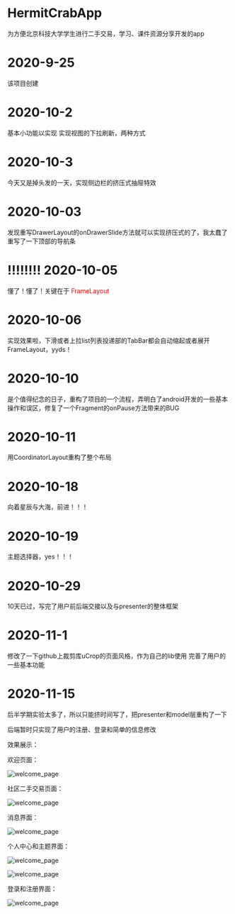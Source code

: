# HermitCrabApp
为方便北京科技大学学生进行二手交易，学习、课件资源分享开发的app

# 2020-9-25
该项目创建

# 2020-10-2
基本小功能以实现
实现视图的下拉刷新，两种方式

# 2020-10-3
今天又是掉头发的一天，实现侧边栏的挤压式抽屉特效

# 2020-10-03
发现重写DrawerLayout的onDrawerSlide方法就可以实现挤压式的了，我太蠢了
重写了一下顶部的导航条


# !!!!!!!! 2020-10-05

懂了！懂了！关键在于 <font color=red>FrameLayout</font>

# 2020-10-06
实现效果啦，下滑或者上拉list列表投递部的TabBar都会自动缩起或者展开
FrameLayout，yyds！

# 2020-10-10
是个值得纪念的日子，重构了项目的一个流程，弄明白了android开发的一些基本操作和误区，修复了一个Fragment的onPause方法带来的BUG

# 2020-10-11
用CoordinatorLayout重构了整个布局

# 2020-10-18
向着星辰与大海，前进！！！

# 2020-10-19
主题选择器，yes！！！

# 2020-10-29
10天已过，写完了用户前后端交接以及与presenter的整体框架

# 2020-11-1
修改了一下github上裁剪库uCrop的页面风格，作为自己的lib使用
完善了用户的一些基本功能

# 2020-11-15
后半学期实验太多了，所以只能挤时间写了，把presenter和model层重构了一下



后端暂时只实现了用户的注册、登录和简单的信息修改



效果展示：

欢迎页面：

![welcome_page](https://github.com/Kish29/HermitCrabApp/images/welcome_page.jpg)

社区二手交易页面：

![welcome_page](https://github.com/Kish29/HermitCrabApp/images/community_page.jpg)

消息界面：

![welcome_page](https://github.com/Kish29/HermitCrabApp/images/chat_page.jpg)

个人中心和主题界面：

![welcome_page](https://github.com/Kish29/HermitCrabApp/images/personal_page.jpg)

![welcome_page](https://github.com/Kish29/HermitCrabApp/images/theme_page_2.jpg)

登录和注册界面：

![welcome_page](https://github.com/Kish29/HermitCrabApp/images/login_page.jpg)